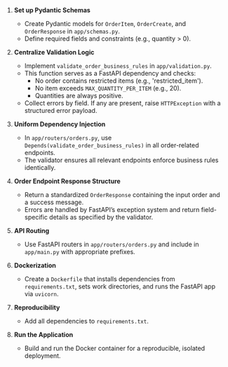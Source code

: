 1. **Set up Pydantic Schemas**
   - Create Pydantic models for `OrderItem`, `OrderCreate`, and `OrderResponse` in `app/schemas.py`.
   - Define required fields and constraints (e.g., quantity > 0).

2. **Centralize Validation Logic**
   - Implement `validate_order_business_rules` in `app/validation.py`.
   - This function serves as a FastAPI dependency and checks:
     - No order contains restricted items (e.g., 'restricted_item').
     - No item exceeds `MAX_QUANTITY_PER_ITEM` (e.g., 20).
     - Quantities are always positive.
   - Collect errors by field. If any are present, raise `HTTPException` with a structured error payload.

3. **Uniform Dependency Injection**
   - In `app/routers/orders.py`, use `Depends(validate_order_business_rules)` in all order-related endpoints.
   - The validator ensures all relevant endpoints enforce business rules identically.

4. **Order Endpoint Response Structure**
   - Return a standardized `OrderResponse` containing the input order and a success message.
   - Errors are handled by FastAPI’s exception system and return field-specific details as specified by the validator.

5. **API Routing**
   - Use FastAPI routers in `app/routers/orders.py` and include in `app/main.py` with appropriate prefixes.

6. **Dockerization**
   - Create a `Dockerfile` that installs dependencies from `requirements.txt`, sets work directories, and runs the FastAPI app via `uvicorn`.

7. **Reproducibility**
   - Add all dependencies to `requirements.txt`.

8. **Run the Application**
   - Build and run the Docker container for a reproducible, isolated deployment.